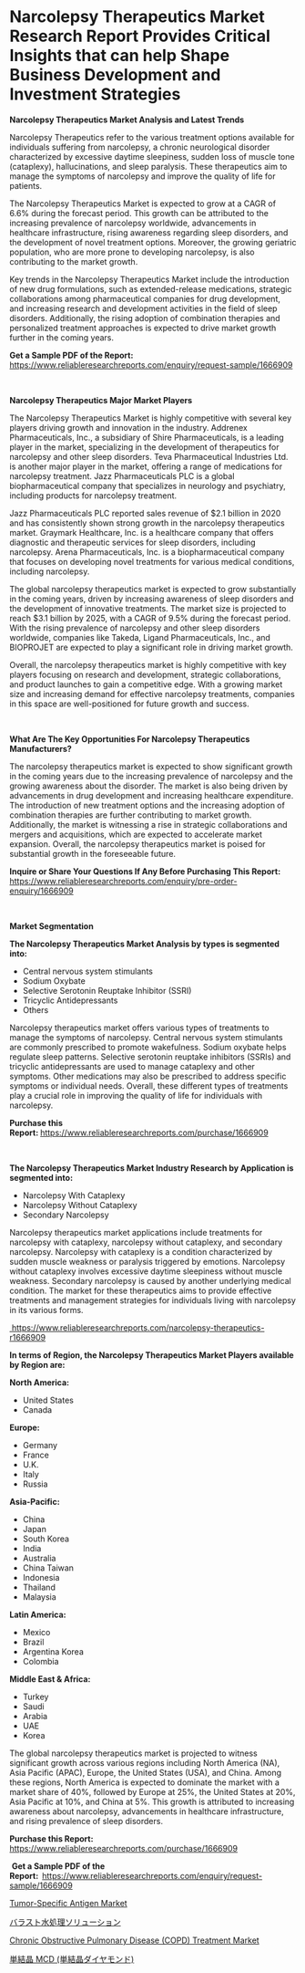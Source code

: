 <p><h1>Narcolepsy Therapeutics Market Research Report Provides Critical Insights that can help Shape Business Development and Investment Strategies</h1></p><p><strong>Narcolepsy Therapeutics Market Analysis and Latest Trends</strong></p>
<p><p>Narcolepsy Therapeutics refer to the various treatment options available for individuals suffering from narcolepsy, a chronic neurological disorder characterized by excessive daytime sleepiness, sudden loss of muscle tone (cataplexy), hallucinations, and sleep paralysis. These therapeutics aim to manage the symptoms of narcolepsy and improve the quality of life for patients.</p><p>The Narcolepsy Therapeutics Market is expected to grow at a CAGR of 6.6% during the forecast period. This growth can be attributed to the increasing prevalence of narcolepsy worldwide, advancements in healthcare infrastructure, rising awareness regarding sleep disorders, and the development of novel treatment options. Moreover, the growing geriatric population, who are more prone to developing narcolepsy, is also contributing to the market growth.</p><p>Key trends in the Narcolepsy Therapeutics Market include the introduction of new drug formulations, such as extended-release medications, strategic collaborations among pharmaceutical companies for drug development, and increasing research and development activities in the field of sleep disorders. Additionally, the rising adoption of combination therapies and personalized treatment approaches is expected to drive market growth further in the coming years.</p></p>
<p><strong>Get a Sample PDF of the Report:&nbsp;</strong> <a href="https://www.reliableresearchreports.com/enquiry/request-sample/1666909">https://www.reliableresearchreports.com/enquiry/request-sample/1666909</a></p>
<p>&nbsp;</p>
<p><strong>Narcolepsy Therapeutics Major Market Players</strong></p>
<p><p>The Narcolepsy Therapeutics Market is highly competitive with several key players driving growth and innovation in the industry. Addrenex Pharmaceuticals, Inc., a subsidiary of Shire Pharmaceuticals, is a leading player in the market, specializing in the development of therapeutics for narcolepsy and other sleep disorders. Teva Pharmaceutical Industries Ltd. is another major player in the market, offering a range of medications for narcolepsy treatment. Jazz Pharmaceuticals PLC is a global biopharmaceutical company that specializes in neurology and psychiatry, including products for narcolepsy treatment.</p><p>Jazz Pharmaceuticals PLC reported sales revenue of $2.1 billion in 2020 and has consistently shown strong growth in the narcolepsy therapeutics market. Graymark Healthcare, Inc. is a healthcare company that offers diagnostic and therapeutic services for sleep disorders, including narcolepsy. Arena Pharmaceuticals, Inc. is a biopharmaceutical company that focuses on developing novel treatments for various medical conditions, including narcolepsy.</p><p>The global narcolepsy therapeutics market is expected to grow substantially in the coming years, driven by increasing awareness of sleep disorders and the development of innovative treatments. The market size is projected to reach $3.1 billion by 2025, with a CAGR of 9.5% during the forecast period. With the rising prevalence of narcolepsy and other sleep disorders worldwide, companies like Takeda, Ligand Pharmaceuticals, Inc., and BIOPROJET are expected to play a significant role in driving market growth.</p><p>Overall, the narcolepsy therapeutics market is highly competitive with key players focusing on research and development, strategic collaborations, and product launches to gain a competitive edge. With a growing market size and increasing demand for effective narcolepsy treatments, companies in this space are well-positioned for future growth and success.</p></p>
<p>&nbsp;</p>
<p><strong>What Are The Key Opportunities For Narcolepsy Therapeutics Manufacturers?</strong></p>
<p><p>The narcolepsy therapeutics market is expected to show significant growth in the coming years due to the increasing prevalence of narcolepsy and the growing awareness about the disorder. The market is also being driven by advancements in drug development and increasing healthcare expenditure. The introduction of new treatment options and the increasing adoption of combination therapies are further contributing to market growth. Additionally, the market is witnessing a rise in strategic collaborations and mergers and acquisitions, which are expected to accelerate market expansion. Overall, the narcolepsy therapeutics market is poised for substantial growth in the foreseeable future.</p></p>
<p><strong>Inquire or Share Your Questions If Any Before Purchasing This Report:</strong> <a href="https://www.reliableresearchreports.com/enquiry/pre-order-enquiry/1666909">https://www.reliableresearchreports.com/enquiry/pre-order-enquiry/1666909</a></p>
<p>&nbsp;</p>
<p><strong>Market Segmentation</strong></p>
<p><strong>The Narcolepsy Therapeutics Market Analysis by types is segmented into:</strong></p>
<p><ul><li>Central nervous system stimulants</li><li>Sodium Oxybate</li><li>Selective Serotonin Reuptake Inhibitor (SSRI)</li><li>Tricyclic Antidepressants</li><li>Others</li></ul></p>
<p><p>Narcolepsy therapeutics market offers various types of treatments to manage the symptoms of narcolepsy. Central nervous system stimulants are commonly prescribed to promote wakefulness. Sodium oxybate helps regulate sleep patterns. Selective serotonin reuptake inhibitors (SSRIs) and tricyclic antidepressants are used to manage cataplexy and other symptoms. Other medications may also be prescribed to address specific symptoms or individual needs. Overall, these different types of treatments play a crucial role in improving the quality of life for individuals with narcolepsy.</p></p>
<p><strong>Purchase this Report:&nbsp;</strong><a href="https://www.reliableresearchreports.com/purchase/1666909">https://www.reliableresearchreports.com/purchase/1666909</a></p>
<p>&nbsp;</p>
<p><strong>The Narcolepsy Therapeutics Market Industry Research by Application is segmented into:</strong></p>
<p><ul><li>Narcolepsy With Cataplexy</li><li>Narcolepsy Without Cataplexy</li><li>Secondary Narcolepsy</li></ul></p>
<p><p>Narcolepsy therapeutics market applications include treatments for narcolepsy with cataplexy, narcolepsy without cataplexy, and secondary narcolepsy. Narcolepsy with cataplexy is a condition characterized by sudden muscle weakness or paralysis triggered by emotions. Narcolepsy without cataplexy involves excessive daytime sleepiness without muscle weakness. Secondary narcolepsy is caused by another underlying medical condition. The market for these therapeutics aims to provide effective treatments and management strategies for individuals living with narcolepsy in its various forms.</p></p>
<p><a href="https://www.reliableresearchreports.com/narcolepsy-therapeutics-r1666909">&nbsp;https://www.reliableresearchreports.com/narcolepsy-therapeutics-r1666909</a></p>
<p><strong>In terms of Region, the Narcolepsy Therapeutics Market Players available by Region are:</strong></p>
<p>
    <p> <strong> North America: </strong>
        <ul>
            <li>United States</li>
            <li>Canada</li>
        </ul>
        </p> 
    <p> <strong> Europe: </strong>
        <ul>
            <li>Germany</li>
            <li>France</li>
            <li>U.K.</li>
            <li>Italy</li>
            <li>Russia</li>
        </ul>
        </p> 
    <p> <strong> Asia-Pacific: </strong>
        <ul>
            <li>China</li>
            <li>Japan</li>
            <li>South Korea</li>
            <li>India</li>
            <li>Australia</li>
            <li>China Taiwan</li>
            <li>Indonesia</li>
            <li>Thailand</li>
            <li>Malaysia</li>
        </ul>
        </p> 
    <p> <strong> Latin America: </strong>
        <ul>
            <li>Mexico</li>
            <li>Brazil</li>
            <li>Argentina Korea</li>
            <li>Colombia</li>
        </ul>
        </p> 
    <p> <strong> Middle East & Africa: </strong>
        <ul>
            <li>Turkey</li>
            <li>Saudi</li>
            <li>Arabia</li>
            <li>UAE</li>
            <li>Korea</li>
        </ul>
    </p>
    </p>
<p><p>The global narcolepsy therapeutics market is projected to witness significant growth across various regions including North America (NA), Asia Pacific (APAC), Europe, the United States (USA), and China. Among these regions, North America is expected to dominate the market with a market share of 40%, followed by Europe at 25%, the United States at 20%, Asia Pacific at 10%, and China at 5%. This growth is attributed to increasing awareness about narcolepsy, advancements in healthcare infrastructure, and rising prevalence of sleep disorders.</p></p>
<p><strong>Purchase this Report: </strong><a href="https://www.reliableresearchreports.com/purchase/1666909">https://www.reliableresearchreports.com/purchase/1666909</a></p>
<p>&nbsp;<strong>Get a Sample PDF of the Report:&nbsp;&nbsp;</strong><a href="https://www.reliableresearchreports.com/enquiry/request-sample/1666909">https://www.reliableresearchreports.com/enquiry/request-sample/1666909</a></p>
<p><strong></strong></p>
<p><p><a href="https://github.com/angeliabkratze/Market-Research-Report-List-1/blob/main/tumor-specific-antigen-market.md">Tumor-Specific Antigen Market</a></p><p><a href="https://github.com/LenoraKris2023/Market-Research-Report-List-1/blob/main/8725863171882.md">バラスト水処理ソリューション</a></p><p><a href="https://github.com/Angelnienowdseej3e45z3p8c/Market-Research-Report-List-3/blob/main/chronic-obstructive-pulmonary-disease-copd-treatment-market.md">Chronic Obstructive Pulmonary Disease (COPD) Treatment Market</a></p><p><a href="https://github.com/JoanaNitzsche/Market-Research-Report-List-1/blob/main/1231056171883.md">単結晶 MCD (単結晶ダイヤモンド)</a></p></p>